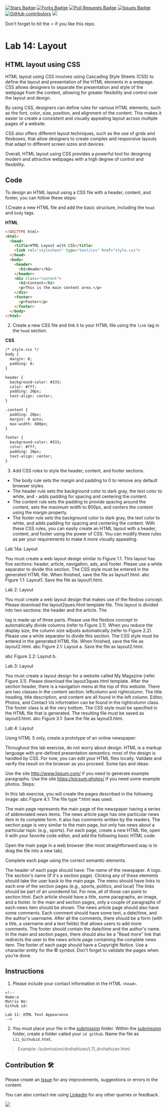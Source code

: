 <a href="https://github.com/drshahizan/learn-php/stargazers"><img src="https://img.shields.io/github/stars/drshahizan/learn-php" alt="Stars Badge"/></a>
<a href="https://github.com/drshahizan/learn-php/network/members"><img src="https://img.shields.io/github/forks/drshahizan/learn-php" alt="Forks Badge"/></a>
<a href="https://github.com/drshahizan/learn-php/pulls"><img src="https://img.shields.io/github/issues-pr/drshahizan/learn-php" alt="Pull Requests Badge"/></a>
<a href="https://github.com/drshahizan/learn-php/issues"><img src="https://img.shields.io/github/issues/drshahizan/learn-php" alt="Issues Badge"/></a>
<a href="https://github.com/drshahizan/learn-php/graphs/contributors"><img alt="GitHub contributors" src="https://img.shields.io/github/contributors/drshahizan/learn-php?color=2b9348"></a>
![](https://visitor-badge.glitch.me/badge?page_id=drshahizan/learn-php)

Don't forget to hit the :star: if you like this repo.

# Lab 14: Layout

## HTML layout using CSS
HTML layout using CSS involves using Cascading Style Sheets (CSS) to define the layout and presentation of the HTML elements in a webpage. CSS allows designers to separate the presentation and style of the webpage from the content, allowing for greater flexibility and control over the layout and design.

By using CSS, designers can define rules for various HTML elements, such as the font, color, size, position, and alignment of the content. This makes it easier to create a consistent and visually appealing layout across multiple pages of a website.

CSS also offers different layout techniques, such as the use of grids and flexboxes, that allow designers to create complex and responsive layouts that adapt to different screen sizes and devices.

Overall, HTML layout using CSS provides a powerful tool for designing modern and attractive webpages with a high degree of control and flexibility.

## Code
To design an HTML layout using a CSS file with a header, content, and footer, you can follow these steps:

1.Create a new HTML file and add the basic structure, including the `head` and `body` tags.

**HTML**
```html
<!DOCTYPE html>
<html>
  <head>
    <title>HTML Layout with CSS</title>
    <link rel="stylesheet" type="text/css" href="style.css">
  </head>
  <body>
    <header>
      <h1>Header</h1>
    </header>
    <div class="content">
      <h2>Content</h2>
      <p>This is the main content area.</p>
    </div>
    <footer>
      <p>Footer</p>
    </footer>
  </body>
</html>
```

2. Create a new CSS file and link it to your HTML file using the `link` tag in the `head` section.

**CSS**
```html
/* style.css */
body {
  margin: 0;
  padding: 0;
}

header {
  background-color: #333;
  color: #fff;
  padding: 20px;
  text-align: center;
}

.content {
  padding: 20px;
  margin: 0 auto;
  max-width: 800px;
}

footer {
  background-color: #333;
  color: #fff;
  padding: 20px;
  text-align: center;
}
```

3. Add CSS rules to style the header, content, and footer sections.
- The body rule sets the margin and padding to 0 to remove any default browser styles.
- The header rule sets the background color to dark gray, the text color to white, and - adds padding for spacing and centering the content.
- The content rule sets the padding to provide spacing around the content, sets the maximum width to 800px, and centers the content using the margin property.
- The footer rule sets the background color to dark gray, the text color to white, and adds padding for spacing and centering the content.
With these CSS rules, you can easily create an HTML layout with a header, content, and footer using the power of CSS. You can modify these rules as per your requirements to make it more visually appealing.

Lab 14a: Layout

You must create a web layout design similar to Figure 1.1.
This layout has five sections: header, article, navigation, ads, and footer.
Please use a white separator to divide this section.
The CSS style must be entered in the generated HTML file.
When finished, save the file as layout1.html.
abc
Figure 1.1: Layout1. Save the file as layout1.html.

Lab 2: Layout

You must create a web layout design that makes use of the flexbox concept.
Please download the layout2ques.html template file.
This layout is divided into two sections: the header and the article.
The <article> tag is made up of three parts. Please use the flexbox concept to automatically divide columns (refer to Figure 2.1).
When you reduce the display size, the column size adjusts automatically (refer to Figure 2.2).
Please use a white separator to divide this section.
The CSS style must be entered in the generated HTML file. When finished, save the file as layout2.html.
abc
Figure 2.1: Layout a. Save the file as layout2.html.

abc
Figure 2.2: Layout b.

Lab 3: Layout

You must create a layout design for a website called My Magazine (refer Figure 3.1).
Please download the layout3ques.html template.
After the section header, there is a navigation menu at the top of this website.
There are two classes in the content section: leftcolumn and rightcolumn. The title heading, title description, and content are all found in the left column. Editor, Photos, and Contact Us information can be found in the rightcolumn class.
The footer class is at the very bottom.
The CSS style must be specified in the HTML file that is generated. The resulting file must be saved as layout3.html.
abc
Figure 3.1: Save the file as layout3.html.

Lab 4: Layout

Using HTML 5 only, create a prototype of an online newspaper:

Throughout this lab exercise, do not worry about design. HTML is a markup language with pre-defined presentation semantics; most of the design is handled by CSS.
For now, you can edit your HTML files locally.
Validate and verify the result on the browser as you proceed.
Some tips and ideas:

Use the site http://www.lipsum.com/ if you need to generate example paragraphs.
Use the site https://picsum.photos/ if you need some example photos.
Steps:

In this lab exercise, you will create the pages described in the following image:
abc
Figure 4.1: The file type *.html was used.

The main page represents the main page of the newspaper having a series of abbreviated news items.
The news article page has one particular news item in its complete form. It also has comments written by the readers.
The section page is very similar to the main page, but only has news about a particular topic (e.g., sports).
For each page, create a new HTML file, open it with your favorite code editor, and add the following basic HTML code:
<!DOCTYPE html>
<html>
   <head>
      <title>Online Newspaper</title>
   </head>
   <body>
   </body>
</html>
Open the main page in a web browser (the most straightforward way is to drag the file into a new tab).

Complete each page using the correct semantic elements.

The header of each page should have:
The name of the newspaper.
A logo.
The section's name (if it's a section page).
Clicking any of these elements should take the user back to the main page.
The menu should have links to each one of the section pages (e.g., sports, politics, and local)
The links should be part of an unordered list.
For now, all of those can point to section.html.
Each article should have a title, some paragraphs, an image, and a footer.
In the main and section pages, only a couple of paragraphs of each news item should be shown.
The news article page should also have some comments. Each comment should have some text, a date/time, and the author's username. After all the comments, there should be a form (with a title, a username and a text fields) that allows users to add more comments.
The footer should contain the date/time and the author's name. In the main and section pages, there should also be a "Read more" link that redirects the user to the news article page containing the complete news item.
The footer of each page should have a Copyright Notice. Use a character entity for the © symbol.
Don't forget to validate the pages when you're done.

## Instructions

1. Please include your contact information in the HTML `<head>`.

``` 
<!--
Name:a
Matrix No:
Github id:

Lab 11: HTML Text Appearance
-->
```
2. You must place your file in the [submission](./submission) folder. Within the [submission](./submission) folder, create a folder called your `id github`. Name the file as `L11_Githubid.html`.
  > Example: 
  > /submission/drshahizan/L11_drshahizan.html

## Contribution 🛠️
Please create an [Issue](https://github.com/drshahizan/learn-php/issues) for any improvements, suggestions or errors in the content.

You can also contact me using [Linkedin](https://www.linkedin.com/in/drshahizan/) for any other queries or feedback.

![](https://visitor-badge.glitch.me/badge?page_id=drshahizan)
